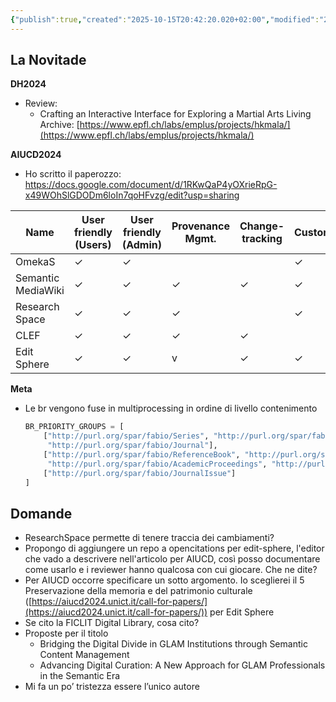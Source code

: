 ```yaml
---
{"publish":true,"created":"2025-10-15T20:42:20.020+02:00","modified":"2025-10-15T19:39:20.000+02:00","cssclasses":""}
---
```



## La Novitade

**DH2024**

- Review:
    - Crafting an Interactive Interface for Exploring a Martial Arts Living
    Archive: [https://www.epfl.ch/labs/emplus/projects/hkmala/](https://www.epfl.ch/labs/emplus/projects/hkmala/)

**AIUCD2024**

- Ho scritto il paperozzo: https://docs.google.com/document/d/1RKwQaP4yOXrieRpG-x49WOhSlGDODm6loIn7qoHFvzg/edit?usp=sharing

| **Name** | **User friendly (Users)** | **User friendly (Admin)** | **Provenance Mgmt.** | **Change-tracking** | **Customization** | **Heterogeneous data sources** |
| --- | --- | --- | --- | --- | --- | --- |
| OmekaS | ✓ | ✓ |  |  | ✓ |  |
| Semantic MediaWiki | ✓ | ✓ | ✓ | ✓ | ✓ |  |
| Research Space | ✓ | ✓ | ✓ |  | ✓ | ✓ |
| CLEF | ✓ | ✓ | ✓ | ✓ |  |  |
| Edit Sphere | ✓ | ✓ | v | ✓ | ✓ | ✓ |

**Meta**

- Le br vengono fuse in multiprocessing in ordine di livello contenimento
    
    ```python
    BR_PRIORITY_GROUPS = [
        ["http://purl.org/spar/fabio/Series", "http://purl.org/spar/fabio/BookSeries", 
         "http://purl.org/spar/fabio/Journal"],
        ["http://purl.org/spar/fabio/ReferenceBook", "http://purl.org/spar/fabio/JournalVolume", 
         "http://purl.org/spar/fabio/AcademicProceedings", "http://purl.org/spar/fabio/Book"],
        ["http://purl.org/spar/fabio/JournalIssue"]
    ]
    ```
    

## Domande

- ResearchSpace permette di tenere traccia dei cambiamenti?
- Propongo di aggiungere un repo a opencitations per edit-sphere, l'editor che vado a descrivere nell'articolo per AIUCD, così posso documentare come usarlo e i reviewer hanno qualcosa con cui giocare. Che ne dite?
- Per AIUCD occorre specificare un sotto argomento. Io sceglierei il 5 Preservazione della memoria e del patrimonio culturale ([https://aiucd2024.unict.it/call-for-papers/](https://aiucd2024.unict.it/call-for-papers/)) per Edit Sphere
- Se cito la FICLIT Digital Library, cosa cito?
- Proposte per il titolo
    - Bridging the Digital Divide in GLAM Institutions through Semantic Content Management
    - Advancing Digital Curation: A New Approach for GLAM Professionals in the Semantic Era
- Mi fa un po’ tristezza essere l’unico autore